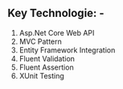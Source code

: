 <h2>Key Technologie: -</h2>
<ol>
  <li>Asp.Net Core Web API</li>
  <li>MVC Pattern</li>
  <li>Entity Framework Integration</li>
  <li>Fluent Validation</li>
  <li>Fluent Assertion</li>
  <li>XUnit Testing</li>
</ol>
